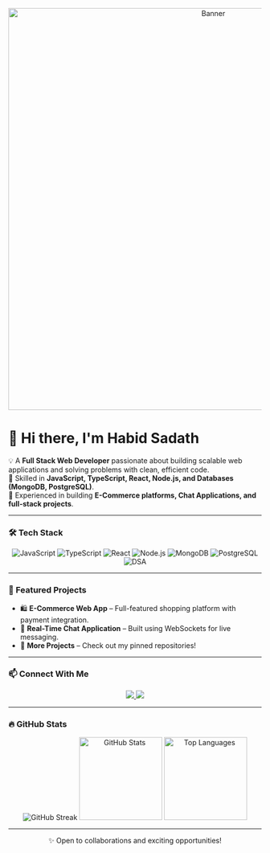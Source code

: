 <!-- Banner (Optional) -->
<p align="center">
  <img src="https://i.imgur.com/A6bWGFl.gif" width="800" alt="Banner">
</p>

# 👋 Hi there, I'm Habid Sadath

💡 A **Full Stack Web Developer** passionate about building scalable web applications and solving problems with clean, efficient code.  
🎯 Skilled in **JavaScript, TypeScript, React, Node.js, and Databases (MongoDB, PostgreSQL)**.  
🚀 Experienced in building **E-Commerce platforms, Chat Applications, and full-stack projects**.

---

### 🛠️ Tech Stack

<p align="center">
  <img src="https://img.shields.io/badge/JavaScript-F7DF1E?style=for-the-badge&logo=javascript&logoColor=black" alt="JavaScript">
  <img src="https://img.shields.io/badge/TypeScript-007ACC?style=for-the-badge&logo=typescript&logoColor=white" alt="TypeScript">
  <img src="https://img.shields.io/badge/React-20232A?style=for-the-badge&logo=react&logoColor=61DAFB" alt="React">
  <img src="https://img.shields.io/badge/Node.js-43853D?style=for-the-badge&logo=node.js&logoColor=white" alt="Node.js">
  <img src="https://img.shields.io/badge/MongoDB-4EA94B?style=for-the-badge&logo=mongodb&logoColor=white" alt="MongoDB">
  <img src="https://img.shields.io/badge/PostgreSQL-316192?style=for-the-badge&logo=postgresql&logoColor=white" alt="PostgreSQL">
  <img src="https://img.shields.io/badge/DSA-000000?style=for-the-badge&logo=codeforces&logoColor=white" alt="DSA">
</p>

---

### 📂 Featured Projects

- 🛍️ **E-Commerce Web App** – Full-featured shopping platform with payment integration.  
- 💬 **Real-Time Chat Application** – Built using WebSockets for live messaging.  
- 🔹 **More Projects** – Check out my pinned repositories!

---

### 📫 Connect With Me

<p align="center">
  <a href="https://linkedin.com/in/YOUR-LINK" target="_blank">
    <img src="https://img.shields.io/badge/LinkedIn-0077B5?style=for-the-badge&logo=linkedin&logoColor=white">
  </a>
  <a href="mailto:YOUR-EMAIL">
    <img src="https://img.shields.io/badge/Gmail-D14836?style=for-the-badge&logo=gmail&logoColor=white">
  </a>
</p>

---

### 🔥 GitHub Stats

<p align="center">
  <img src="https://streak-stats.demolab.com?user=YOUR_USERNAME&theme=tokyonight&hide_border=true" alt="GitHub Streak"/>
  <img src="https://github-readme-stats.vercel.app/api?username=YOUR_USERNAME&show_icons=true&theme=tokyonight" alt="GitHub Stats" height="165"/>
  <img src="https://github-readme-stats.vercel.app/api/top-langs/?username=YOUR_USERNAME&layout=compact&theme=tokyonight" alt="Top Languages" height="165"/>
</p>

---

<p align="center">✨ Open to collaborations and exciting opportunities!</p>
